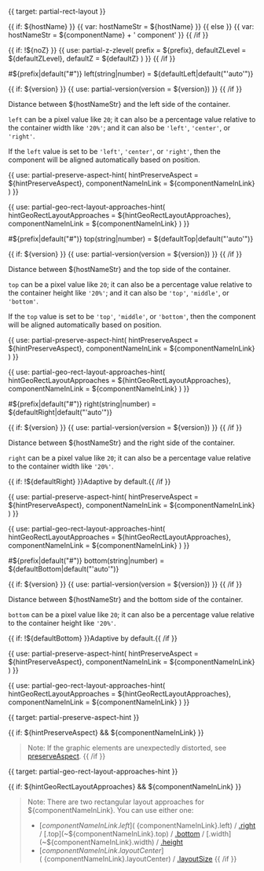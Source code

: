 
{{ target: partial-rect-layout }}

{{ if: ${hostName} }}
{{ var: hostNameStr = ${hostName} }}
{{ else }}
{{ var: hostNameStr = ${componentName} + ' component' }}
{{ /if }}

{{ if: !${noZ} }}
{{ use: partial-z-zlevel(
    prefix = ${prefix},
    defaultZLevel = ${defaultZLevel},
    defaultZ = ${defaultZ}
) }}
{{ /if }}

#${prefix|default("#")} left(string|number) = ${defaultLeft|default("'auto'")}

{{ if: ${version} }}
{{ use: partial-version(version = ${version}) }}
{{ /if }}

Distance between ${hostNameStr} and the left side of the container.

`left` can be a pixel value like `20`; it can also be a percentage value relative to the container width like `'20%'`; and it can also be `'left'`, `'center'`, or `'right'`.

If the `left` value is set to be `'left'`, `'center'`, or `'right'`, then the component will be aligned automatically based on position.

{{ use: partial-preserve-aspect-hint(
    hintPreserveAspect = ${hintPreserveAspect},
    componentNameInLink = ${componentNameInLink}
) }}

{{ use: partial-geo-rect-layout-approaches-hint(
    hintGeoRectLayoutApproaches = ${hintGeoRectLayoutApproaches},
    componentNameInLink = ${componentNameInLink}
) }}


#${prefix|default("#")} top(string|number) = ${defaultTop|default("'auto'")}

{{ if: ${version} }}
{{ use: partial-version(version = ${version}) }}
{{ /if }}

Distance between ${hostNameStr} and the top side of the container.

`top` can be a pixel value like `20`; it can also be a percentage value relative to the container height like `'20%'`; and it can also be `'top'`, `'middle'`, or `'bottom'`.

If the `top` value is set to be `'top'`, `'middle'`, or `'bottom'`, then the component will be aligned automatically based on position.

{{ use: partial-preserve-aspect-hint(
    hintPreserveAspect = ${hintPreserveAspect},
    componentNameInLink = ${componentNameInLink}
) }}

{{ use: partial-geo-rect-layout-approaches-hint(
    hintGeoRectLayoutApproaches = ${hintGeoRectLayoutApproaches},
    componentNameInLink = ${componentNameInLink}
) }}


#${prefix|default("#")} right(string|number) = ${defaultRight|default("'auto'")}

{{ if: ${version} }}
{{ use: partial-version(version = ${version}) }}
{{ /if }}

Distance between ${hostNameStr} and the right side of the container.

`right` can be a pixel value like `20`; it can also be a percentage value relative to the container width like `'20%'`.

{{ if: !${defaultRight} }}Adaptive by default.{{ /if }}

{{ use: partial-preserve-aspect-hint(
    hintPreserveAspect = ${hintPreserveAspect},
    componentNameInLink = ${componentNameInLink}
) }}

{{ use: partial-geo-rect-layout-approaches-hint(
    hintGeoRectLayoutApproaches = ${hintGeoRectLayoutApproaches},
    componentNameInLink = ${componentNameInLink}
) }}


#${prefix|default("#")} bottom(string|number) = ${defaultBottom|default("'auto'")}

{{ if: ${version} }}
{{ use: partial-version(version = ${version}) }}
{{ /if }}

Distance between ${hostNameStr} and the bottom side of the container.

`bottom` can be a pixel value like `20`; it can also be a percentage value relative to the container height like `'20%'`.

{{ if: !${defaultBottom} }}Adaptive by default.{{ /if }}

{{ use: partial-preserve-aspect-hint(
    hintPreserveAspect = ${hintPreserveAspect},
    componentNameInLink = ${componentNameInLink}
) }}

{{ use: partial-geo-rect-layout-approaches-hint(
    hintGeoRectLayoutApproaches = ${hintGeoRectLayoutApproaches},
    componentNameInLink = ${componentNameInLink}
) }}



{{ target: partial-preserve-aspect-hint }}

{{ if: ${hintPreserveAspect} && ${componentNameInLink} }}
> Note: If the graphic elements are unexpectedly distorted, see [preserveAspect](~${componentNameInLink}.preserveAspect).
{{ /if }}



{{ target: partial-geo-rect-layout-approaches-hint }}

{{ if: ${hintGeoRectLayoutApproaches} && ${componentNameInLink} }}
> Note: There are two rectangular layout approaches for ${componentNameInLink}. You can use either one:
> - [${componentNameInLink}.left](~${componentNameInLink}.left) / [.right](~${componentNameInLink}.right) / [.top](~${componentNameInLink}.top) / [.bottom](~${componentNameInLink}.bottom) / [.width](~${componentNameInLink}.width) / [.height](~${componentNameInLink}.height)
> - [${componentNameInLink}.layoutCenter](~${componentNameInLink}.layoutCenter) / [.layoutSize](~${componentNameInLink}.layoutSize)
{{ /if }}
